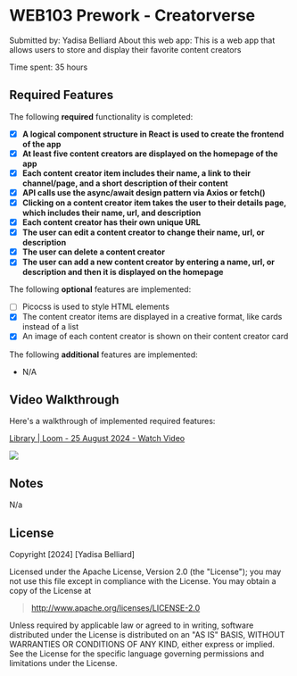 # WEB103 Prework - Creatorverse

Submitted by: Yadisa Belliard
About this web app: This is a web app that allows users to store and display their favorite content creators

Time spent: 35 hours

## Required Features

The following **required** functionality is completed:

<!-- 👉🏿👉🏿👉🏿 Make sure to check off completed functionality below -->

- [x] **A logical component structure in React is used to create the frontend of the app**
- [x] **At least five content creators are displayed on the homepage of the app**
- [x] **Each content creator item includes their name, a link to their channel/page, and a short description of their content**
- [x] **API calls use the async/await design pattern via Axios or fetch()**
- [x] **Clicking on a content creator item takes the user to their details page, which includes their name, url, and description**
- [x] **Each content creator has their own unique URL**
- [x] **The user can edit a content creator to change their name, url, or description**
- [x] **The user can delete a content creator**
- [x] **The user can add a new content creator by entering a name, url, or description and then it is displayed on the homepage**

The following **optional** features are implemented:

- [ ] Picocss is used to style HTML elements
- [x] The content creator items are displayed in a creative format, like cards instead of a list
- [x] An image of each content creator is shown on their content creator card

The following **additional** features are implemented:

- N/A

## Video Walkthrough

Here's a walkthrough of implemented required features:
<div>
    <a href="https://www.loom.com/share/c24c81ba67d44607acc518ec8a326b78">
      <p>Library | Loom - 25 August 2024 - Watch Video</p>
    </a>
    <a href="https://www.loom.com/share/c24c81ba67d44607acc518ec8a326b78">
      <img style="max-width:300px;" src="https://cdn.loom.com/sessions/thumbnails/c24c81ba67d44607acc518ec8a326b78-8bd0dfa1b5b9f44a-full-play.gif">
    </a>
  </div>
<!-- ![Demo](/demo.gif) -->

<!-- Replace this with whatever GIF tool you used! -->

<!-- GIF created with [Kapwing](https://www.kapwing.com/) -->

<!-- Recommended tools:
[Kap](https://getkap.co/) for macOS
[ScreenToGif](https://www.screentogif.com/) for Windows
[peek](https://github.com/phw/peek) for Linux. -->

## Notes

N/a

## License

Copyright [2024] [Yadisa Belliard]

Licensed under the Apache License, Version 2.0 (the "License"); you may not use this file except in compliance with the License. You may obtain a copy of the License at

> http://www.apache.org/licenses/LICENSE-2.0

Unless required by applicable law or agreed to in writing, software distributed under the License is distributed on an "AS IS" BASIS, WITHOUT WARRANTIES OR CONDITIONS OF ANY KIND, either express or implied. See the License for the specific language governing permissions and limitations under the License.
